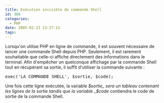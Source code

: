```yaml
---
title: Exécution invisible de commande Shell
id: 366
categories:
  - PHP
date: 2005-02-23 13:17:13
tags:
---
```


Lorsqu'on utilise PHP en ligne de commande, il est souvent nécessaire de lancer une commande Shell depuis PHP. Seulement, il est rarement souhaitable que celle-ci affiche directement des informations dans le terminal. Afin d'empêcher un quelconque affichage par la commande Shell tout en récupérant sa sortie, il suffit d'utiliser la commande suivante&nbsp;:
 <pre>exec('LA_COMMANDE_SHELL', $sortie, $code);</pre> 

Une fois cette ligne exécutée, la variable _$sortie_ sera un tableau contenant les lignes de la sortie tandis que la variable _$code_ contiendra le code de sortie de la commande Shell.